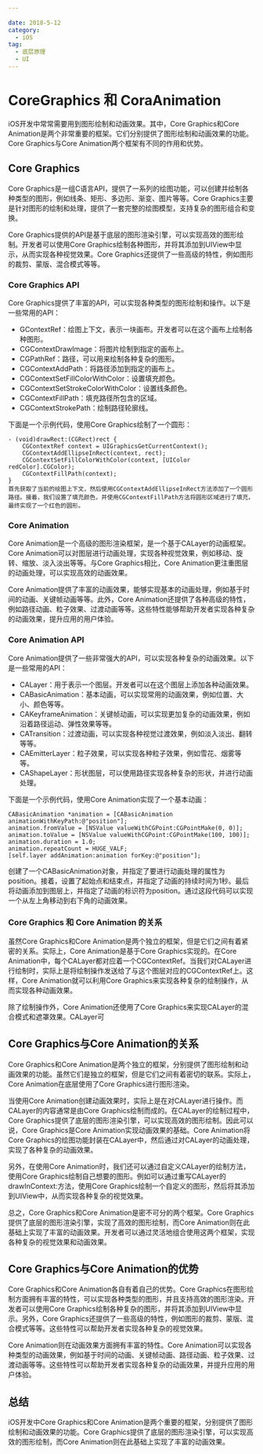 ```yaml
---
 
date: 2018-5-12
category:
  - iOS
tag:
  - 底层原理
  - UI
---
```


# CoreGraphics 和 CoraAnimation

iOS开发中常常需要用到图形绘制和动画效果。其中，Core Graphics和Core Animation是两个非常重要的框架。它们分别提供了图形绘制和动画效果的功能。Core Graphics与Core Animation两个框架有不同的作用和优势。

## Core Graphics

Core Graphics是一组C语言API，提供了一系列的绘图功能，可以创建并绘制各种类型的图形，例如线条、矩形、多边形、渐变、图片等等。Core Graphics主要是针对图形的绘制和处理，提供了一套完整的绘图模型，支持复杂的图形组合和变换。<br>

Core Graphics提供的API是基于底层的图形渲染引擎，可以实现高效的图形绘制。开发者可以使用Core Graphics绘制各种图形，并将其添加到UIView中显示，从而实现各种视觉效果。Core Graphics还提供了一些高级的特性，例如图形的裁剪、蒙版、混合模式等等。

### Core Graphics API

Core Graphics提供了丰富的API，可以实现各种类型的图形绘制和操作。以下是一些常用的API：

- GContextRef：绘图上下文，表示一块画布。开发者可以在这个画布上绘制各种图形。
- CGContextDrawImage：将图片绘制到指定的画布上。
- CGPathRef：路径，可以用来绘制各种复杂的图形。
- CGContextAddPath：将路径添加到指定的画布上。
- CGContextSetFillColorWithColor：设置填充颜色。
- CGContextSetStrokeColorWithColor：设置线条颜色。
- CGContextFillPath：填充路径所包含的区域。
- CGContextStrokePath：绘制路径轮廓线。

下面是一个示例代码，使用Core Graphics绘制了一个圆形：

``` objective
- (void)drawRect:(CGRect)rect {
    CGContextRef context = UIGraphicsGetCurrentContext();
    CGContextAddEllipseInRect(context, rect);
    CGContextSetFillColorWithColor(context, [UIColor redColor].CGColor);
    CGContextFillPath(context);
}
首先获取了当前的绘图上下文，然后使用CGContextAddEllipseInRect方法添加了一个圆形路径。接着，我们设置了填充颜色，并使用CGContextFillPath方法将圆形区域进行了填充，最终实现了一个红色的圆形。
``` 

### Core Animation

Core Animation是一个高级的图形渲染框架，是一个基于CALayer的动画框架。Core Animation可以对图层进行动画处理，实现各种视觉效果，例如移动、旋转、缩放、淡入淡出等等。与Core Graphics相比，Core Animation更注重图层的动画处理，可以实现高效的动画效果。<br>

Core Animation提供了丰富的动画效果，能够实现基本的动画处理，例如基于时间的动画、关键帧动画等等。此外，Core Animation还提供了各种高级的特性，例如路径动画、粒子效果、过渡动画等等。这些特性能够帮助开发者实现各种复杂的动画效果，提升应用的用户体验。

### Core Animation API
Core Animation提供了一些非常强大的API，可以实现各种复杂的动画效果。以下是一些常用的API：

- CALayer：用于表示一个图层。开发者可以在这个图层上添加各种动画效果。
- CABasicAnimation：基本动画，可以实现常用的动画效果，例如位置、大小、颜色等等。
- CAKeyframeAnimation：关键帧动画，可以实现更加复杂的动画效果，例如沿着路径运动、弹性效果等等。
- CATransition：过渡动画，可以实现各种视觉过渡效果，例如淡入淡出、翻转等等。
- CAEmitterLayer：粒子效果，可以实现各种粒子效果，例如雪花、烟雾等等。
- CAShapeLayer：形状图层，可以使用路径实现各种复杂的形状，并进行动画处理。

下面是一个示例代码，使用Core Animation实现了一个基本动画：

``` objective
CABasicAnimation *animation = [CABasicAnimation animationWithKeyPath:@"position"];
animation.fromValue = [NSValue valueWithCGPoint:CGPointMake(0, 0)];
animation.toValue = [NSValue valueWithCGPoint:CGPointMake(100, 100)];
animation.duration = 1.0;
animation.repeatCount = HUGE_VALF;
[self.layer addAnimation:animation forKey:@"position"];
```

创建了一个CABasicAnimation对象，并指定了要进行动画处理的属性为position。接着，设置了起始点和结束点，并指定了动画的持续时间为1秒。最后将动画添加到图层上，并指定了动画的标识符为position。通过这段代码可以实现一个从左上角移动到右下角的动画效果。

### Core Graphics 和 Core Animation 的关系

虽然Core Graphics和Core Animation是两个独立的框架，但是它们之间有着紧密的关系。实际上，Core Animation是基于Core Graphics实现的。在Core Animation中，每个CALayer都对应着一个CGContextRef。当我们对CALayer进行绘制时，实际上是将绘制操作发送给了与这个图层对应的CGContextRef上。这样，Core Animation就可以利用Core Graphics来实现各种复杂的绘制操作，从而实现各种动画效果。

除了绘制操作外，Core Animation还使用了Core Graphics来实现CALayer的混合模式和遮罩效果。CALayer可

## Core Graphics与Core Animation的关系

Core Graphics和Core Animation是两个独立的框架，分别提供了图形绘制和动画效果的功能。虽然它们是独立的框架，但是它们之间有着密切的联系。实际上，Core Animation在底层使用了Core Graphics进行图形渲染。<br>

当使用Core Animation创建动画效果时，实际上是在对CALayer进行操作。而CALayer的内容通常是由Core Graphics绘制而成的。在CALayer的绘制过程中，Core Graphics提供了底层的图形渲染引擎，可以实现高效的图形绘制。因此可以说，Core Graphics是Core Animation实现动画效果的基础。Core Animation将Core Graphics的绘图功能封装在CALayer中，然后通过对CALayer的动画处理，实现了各种复杂的动画效果。<br>

另外，在使用Core Animation时，我们还可以通过自定义CALayer的绘制方法，使用Core Graphics绘制自己想要的图形。例如可以通过重写CALayer的drawInContext:方法，使用Core Graphics绘制一个自定义的图形，然后将其添加到UIView中，从而实现各种复杂的视觉效果。<br>

总之，Core Graphics和Core Animation是密不可分的两个框架。Core Graphics提供了底层的图形渲染引擎，实现了高效的图形绘制，而Core Animation则在此基础上实现了丰富的动画效果。开发者可以通过灵活地组合使用这两个框架，实现各种复杂的视觉效果和动画效果。

## Core Graphics与Core Animation的优势

Core Graphics和Core Animation各自有着自己的优势。Core Graphics在图形绘制方面拥有丰富的特性，可以实现各种类型的图形，并且支持高效的图形渲染。开发者可以使用Core Graphics绘制各种复杂的图形，并将其添加到UIView中显示。另外，Core Graphics还提供了一些高级的特性，例如图形的裁剪、蒙版、混合模式等等。这些特性可以帮助开发者实现各种复杂的视觉效果。<br>

Core Animation则在动画效果方面拥有丰富的特性。Core Animation可以实现各种类型的动画效果，例如基于时间的动画、关键帧动画、路径动画、粒子效果、过渡动画等等。这些特性可以帮助开发者实现各种复杂的动画效果，并提升应用的用户体验。<br>

## 总结
iOS开发中Core Graphics和Core Animation是两个重要的框架，分别提供了图形绘制和动画效果的功能。Core Graphics提供了底层的图形渲染引擎，可以实现高效的图形绘制，而Core Animation则在此基础上实现了丰富的动画效果。
